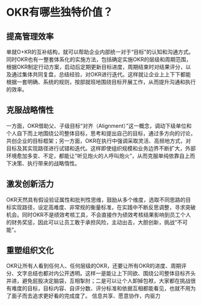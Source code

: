 # OKR有哪些独特价值？

## 提高管理效率

单就O+KR的互补结构，就可以帮助企业内部统一对于“目标”的认知和沟通方式。同时OKR也有一整套体系化的实施方法，包括确定实施OKR的层级和周期范围，根据OKR制定行动方案，启动后定期更新目标进度，周期结束时对结果评分，以及通过集体共同复盘，总结经验，对OKR进行迭代。这样就让企业上上下下都能根据一套明确、系统的规则，按部就班地围绕目标开展工作，从而提升沟通和执行的效率。

## 克服战略惰性

一方面，OKR借助父、子级目标“对齐（Alignment）”这一概念，调动下级单位和个人自下而上地围绕公司整体目标，思考和提出自己的目标，通过多方向的讨论，共创企业的目标框架；另一方面，OKR在执行中强调采取灵活、高频地方式，对目标及其实现路径进行试错和迭代。这样即使组织规模和业务边界不断扩大，外部环境愈加多变、不定，都能让“听见炮火的人呼叫炮火”，从而克服单纯依靠自上而下决策、执行带来的战略惰性。

## 激发创新活力

OKR天然具有假设验证属性和批判性思维，鼓励从多个维度，选取不同思路的目标实现路径，设定高难度、非常规的衡量标准，在实践中不断反思调整，寻求突破机会。同时OKR不是绩效考核工具，不会直接作为绩效考核结果影响到员工个人的财务奖惩，因此可以让员工敢于承担风险，主动出击，大胆创新，挑战“不可能”。

## 重塑组织文化

OKR让所有人看到任何人、任何层级的OKR，还要让所有OKR的进度、周期评分、文字总结也都对内公开透明。这样一是能让上下同欲、围绕公司整体目标齐头并进，避免屁股决定脑袋，互相掣肘；二是可以让个人卸掉包袱，大家都在挑战很有难度的目标，目标内容、自评分数、评分标准和依据互相都能看见，也就不用为了面子而去追求更好看的完成度了。
信息共享、愿意协作，内驱力